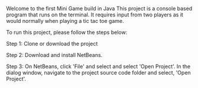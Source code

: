 Welcome to the first Mini Game build in Java
This project is a console based program that runs on the terminal. It requires input from two players as it would normally when playing a tic tac toe game.

To run this project, please follow the steps below:


Step 1: Clone or download the project


Step 2: Download and install NetBeans.


Step 3: On NetBeans, click 'File' and select and select 'Open Project'. In the dialog window, navigate to the project source code folder and select, 'Open Project'.
